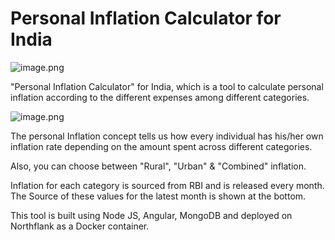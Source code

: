 # Personal Inflation Calculator for India

![image.png](https://blog.amitwani.dev/_next/image?url=https%3A%2F%2Fcdn.hashnode.com%2Fres%2Fhashnode%2Fimage%2Fupload%2Fv1643898323584%2F5X12ttUh2.png%3Fw%3D1600%26h%3D840%26fit%3Dcrop%26crop%3Dentropy%26auto%3Dcompress%2Cformat%26format%3Dwebp&w=1920&q=75)

"Personal Inflation Calculator" for India, which is a tool to calculate personal inflation according to the different expenses among different categories.

![image.png](https://cdn.hashnode.com/res/hashnode/image/upload/v1643897184497/ReNYykpwQ.png)

The personal Inflation concept tells us how every individual has his/her own inflation rate depending on the amount spent across different categories.

Also, you can choose between "Rural", "Urban" & "Combined" inflation.

Inflation for each category is sourced from RBI and is released every month. The Source of these values for the latest month is shown at the bottom.

This tool is built using Node JS, Angular, MongoDB and deployed on Northflank as a Docker container.
